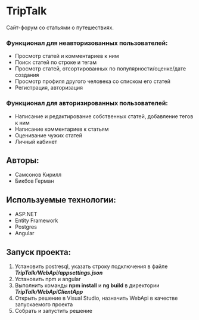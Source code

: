 # TripTalk
Сайт-форум со статьями о путешествиях.

### Функционал для неавторизованных пользователей:
* Просмотр статей и комментариев к ним
* Поиск статей по строке и тегам
* Просмотр статей, отсортированных по популярности/оценке/дате создания
* Просмотр профиля другого человека со списком его статей
* Регистрация, авторизация

### Функционал для авторизированных пользователей:
* Написание и редактирование собственных статей, добавление тегов к ним
* Написание комментариев к статьям
* Оценивание чужих статей
* Личный кабинет

## Авторы:
* Самсонов Кирилл
* Бикбов Герман

## Используемые технологии:
* ASP.NET
* Entity Framework
* Postgres
* Angular

## Запуск проекта:
1. Установить postresql, указать строку подключения в файле ***TripTalk/WebApi/appsettings.json***
2. Установить npm и angular
3. Выполнить команды **npm install** и **ng build** в директории ***TripTalk/WebApiClientApp***
4. Открыть решение в Visual Studio, назначить WebApi в качестве запускаемого проекта
5. Собрать и запустить решение
